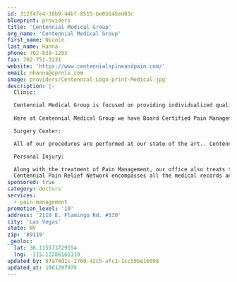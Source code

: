 ```yaml
---
id: 312f4fe4-38b9-44bf-8515-be0b145ed03c
blueprint: providers
title: 'Centennial Medical Group'
org_name: 'Centennial Medical Group'
first_name: Nicole
last_name: Hanna
phone: 702-839-1203
fax: 702-751-3231
website: 'https://www.centennialspineandpain.com/'
email: nhanna@cprnlv.com
image: providers/Centennial-Logo-print-Medical.jpg
description: |-
  Clinic:

  Centennial Medical Group is focused on providing individualized quality care to patients experiencing acute or chronic pain. Utilizing a multidisciplinary approach to pain management, along with an experienced and compassionate staff, we can guarantee that the specific needs of our patients will be evaluated and addressed in a friendly environment.
   
  Here at Centennial Medical Group we have Board Certified Pain Management Doctors, as well as a Board Certified Physical Medicine and Rehabilitation doctor, all working together to set forth a treatment plan specific to each patients' needs. We understand that there are a variety of different pain types that can range from chronic pain, accident-related pain, neck and back pain, to any other bodily pain. With the knowledge and expertise that each of our professional staff encompass, our patients are sure to receive the best care possible for all of their pain management needs. Our doctors also work hand in hand with other leading specialists in the Las Vegas Valley, thereby ensuring the best possible outcome for our patients.

  Surgery Center:

  All of our procedures are performed at our state of the art.. Centennial Surgery Center is conveniently adjoined to our medical clinic located at Decatur and Craig. Our highly trained and friendly surgical staff will provide an efficient and pleasant experience for all of our patients. All of the procedures performed in our surgery center are unique to the treatment plans designed for each individual patient. At Centennial Surgery Center we understand that patient education is important. Our knowledgeable staff strives to make sure each patient understands the procedures they will be undergoing in our facility. This eliminates any anxiety and/or misunderstanding the patient may have prior to their scheduled procedure.

  Personal Injury:

  Along with the treatment of Pain Management, our office also treats those involved in a motor vehicle accident or other third party accident. All of our Board Certified Doctors are experienced in the treatment and handling of personal injury cases. As a referring provider or source, you can expect open lines of communication from beginning to end and a clear treatment plan that best fits the patients' needs.
  Centennial Pain Relief Network encompasses all the medical records and billing records for both Centennial Medical Group and Centennial Surgery Center. This allows both entities to work seamlessly together as one whole practice while enabling the patients to receive a hassle-free road to recovery. Our professional billing department works to stay up to date on all current billing practices and ensures the patient is able to achieve their treatment goals despite their financial status. Our in-office lien department works directly with attorney offices to ensure that patients involved in motor vehicle or other third-party accidents receive the individual treatment they need.
sponsored: true
category: doctors
services:
  - pain-management
promotion_level: '10'
address: '2110 E. Flamingo Rd. #330'
city: 'Las Vegas'
state: NV
zip: '89119'
_geoloc:
  lat: 36.115573729554
  lng: -115.12286161119
updated_by: 87a74d1c-1760-42c5-afc1-1cc59be16098
updated_at: 1661297975
---
```

